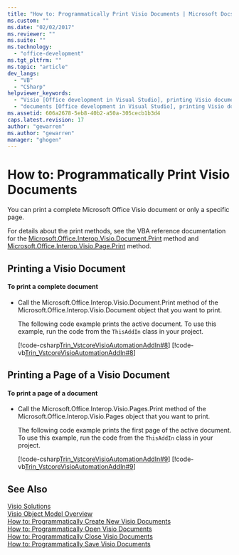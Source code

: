 ```yaml
---
title: "How to: Programmatically Print Visio Documents | Microsoft Docs"
ms.custom: ""
ms.date: "02/02/2017"
ms.reviewer: ""
ms.suite: ""
ms.technology: 
  - "office-development"
ms.tgt_pltfrm: ""
ms.topic: "article"
dev_langs: 
  - "VB"
  - "CSharp"
helpviewer_keywords: 
  - "Visio [Office development in Visual Studio], printing Visio documents"
  - "documents [Office development in Visual Studio], printing Visio documents"
ms.assetid: 606a2678-5eb8-40b2-a50a-305cecb1b3d4
caps.latest.revision: 17
author: "gewarren"
ms.author: "gewarren"
manager: "ghogen"
---
```

# How to: Programmatically Print Visio Documents
  You can print a complete Microsoft Office Visio document or only a specific page.  
  
 For details about the print methods, see the VBA reference documentation for the [Microsoft.Office.Interop.Visio.Document.Print](https://msdn.microsoft.com/library/office/ff767996.aspx) method and [Microsoft.Office.Interop.Visio.Page.Print](https://msdn.microsoft.com/library/office/ff765064.aspx) method.  
  
## Printing a Visio Document  
  
#### To print a complete document  
  
-   Call the Microsoft.Office.Interop.Visio.Document.Print method of the Microsoft.Office.Interop.Visio.Document object that you want to print.  
  
     The following code example prints the active document. To use this example, run the code from the `ThisAddIn` class in your project.  
  
     [!code-csharp[Trin_VstcoreVisioAutomationAddIn#8](../vsto/codesnippet/CSharp/trin_vstcorevisioautomationaddin/ThisAddIn.cs#8)]
     [!code-vb[Trin_VstcoreVisioAutomationAddIn#8](../vsto/codesnippet/VisualBasic/trin_vstcorevisioautomationaddin/ThisAddIn.vb#8)]  
  
## Printing a Page of a Visio Document  
  
#### To print a page of a document  
  
-   Call the Microsoft.Office.Interop.Visio.Pages.Print method of the Microsoft.Office.Interop.Visio.Pages object that you want to print.  
  
     The following code example prints the first page of the active document. To use this example, run the code from the `ThisAddIn` class in your project.  
  
     [!code-csharp[Trin_VstcoreVisioAutomationAddIn#9](../vsto/codesnippet/CSharp/trin_vstcorevisioautomationaddin/ThisAddIn.cs#9)]
     [!code-vb[Trin_VstcoreVisioAutomationAddIn#9](../vsto/codesnippet/VisualBasic/trin_vstcorevisioautomationaddin/ThisAddIn.vb#9)]  
  
## See Also  
 [Visio Solutions](../vsto/visio-solutions.md)   
 [Visio Object Model Overview](../vsto/visio-object-model-overview.md)   
 [How to: Programmatically Create New Visio Documents](../vsto/how-to-programmatically-create-new-visio-documents.md)   
 [How to: Programmatically Open Visio Documents](../vsto/how-to-programmatically-open-visio-documents.md)   
 [How to: Programmatically Close Visio Documents](../vsto/how-to-programmatically-close-visio-documents.md)   
 [How to: Programmatically Save Visio Documents](../vsto/how-to-programmatically-save-visio-documents.md)  
  
  